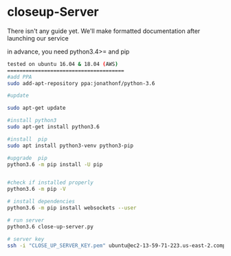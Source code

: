closeup-Server
==============

There isn't any guide yet. We'll make formatted documentation after launching our service 


in advance, you need python3.4>= and pip 


``` bash
tested on ubuntu 16.04 & 18.04 (AWS)
======================================
#add PPA
sudo add-apt-repository ppa:jonathonf/python-3.6

#update

sudo apt-get update

#install python3 
sudo apt-get install python3.6

#install  pip 
sudo apt install python3-venv python3-pip

#upgrade  pip 
python3.6 -m pip install -U pip


#check if installed properly
python3.6 -m pip -V

# install dependencies
python3.6 -m pip install websockets --user

# run server 
python3.6 close-up-server.py

# server key
ssh -i "CLOSE_UP_SERVER_KEY.pem" ubuntu@ec2-13-59-71-223.us-east-2.compute.amazonaws.com